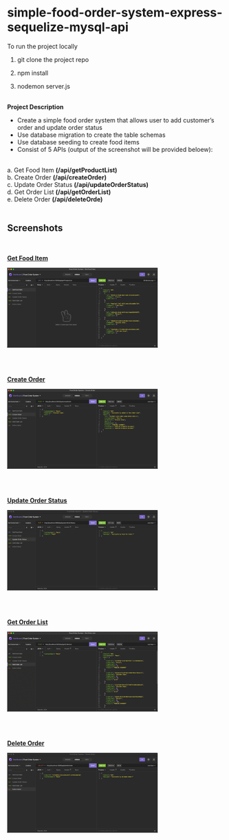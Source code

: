 # simple-food-order-system-express-sequelize-mysql-api

To run the project locally

1. git clone the project repo

2. npm install

3. nodemon server.js


<br/>


<Strong>
Project Description
</Strong>

- Create a simple food order system that allows user to add customer’s order and update order status
- Use database migration to create the table schemas
- Use database seeding to create food items
- Consist of 5 APIs (output of the screenshot will be provided beloew):
<br/>
    a. Get Food Item <Strong>(/api/getProductList)</Strong>
    <br/>
    b. Create Order <Strong>(/api/createOrder)</Strong> 
       <br/> 
    c. Update Order Status <Strong>(/api/updateOrderStatus)</Strong> 
    <br/>
    d. Get Order List <Strong>(/api/getOrderList)</Strong> 
    <br/>
    e. Delete Order <Strong>(/api/deleteOrde)</Strong> 
    <br/>

    

<br/>


## Screenshots

<br>

<Strong><u>Get Food Item</u></Strong>


<img src="./screenshot/ss-1.png" width='350'/>

<br/> <br/>

<Strong><u>Create Order</u></Strong>


<img src="./screenshot/ss-2.png" width='350'/>

<br/> <br/>


<Strong><u>Update Order Status</u></Strong>


<img src="./screenshot/ss-3.png" width='350'/>

<br/> <br/>



<Strong><u>Get Order List</u></Strong>


<img src="./screenshot/ss-4.png" width='350'/>

<br/> <br/>

<Strong><u>Delete Order</u></Strong>


<img src="./screenshot/ss-5.png" width='350'/>

<br/> <br/>


